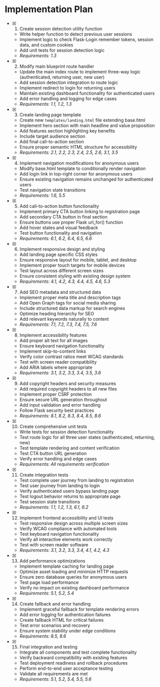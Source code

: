 # Implementation Plan

- [x] 1. Create session detection utility function
  - Write helper function to detect previous user sessions
  - Implement logic to check Flask-Login remember tokens, session data, and custom cookies
  - Add unit tests for session detection logic
  - _Requirements: 1.3_

- [x] 2. Modify main blueprint route handler
  - Update the main index route to implement three-way logic (authenticated, returning user, new user)
  - Add session detection integration to route logic
  - Implement redirect to login for returning users
  - Maintain existing dashboard functionality for authenticated users
  - Add error handling and logging for edge cases
  - _Requirements: 1.1, 1.2, 1.3_

- [x] 3. Create landing page template
  - Create new `templates/landing.html` file extending base.html
  - Implement hero section with main headline and value proposition
  - Add features section highlighting key benefits
  - Include target audience section
  - Add final call-to-action section
  - Ensure proper semantic HTML structure for accessibility
  - _Requirements: 2.1, 2.2, 2.3, 2.4, 2.5, 2.6, 3.1, 3.5_

- [x] 4. Implement navigation modifications for anonymous users
  - Modify base.html template to conditionally render navigation
  - Add login link in top-right corner for anonymous users
  - Ensure existing navigation remains unchanged for authenticated users
  - Test navigation state transitions
  - _Requirements: 1.6, 5.5_

- [x] 5. Add call-to-action button functionality
  - Implement primary CTA button linking to registration page
  - Add secondary CTA button in final section
  - Ensure buttons use proper Flask url_for() function
  - Add hover states and visual feedback
  - Test button functionality and navigation
  - _Requirements: 6.1, 6.2, 6.4, 6.5, 6.6_

- [x] 6. Implement responsive design and styling
  - Add landing page specific CSS styles
  - Ensure responsive layout for mobile, tablet, and desktop
  - Implement proper touch targets for mobile devices
  - Test layout across different screen sizes
  - Ensure consistent styling with existing design system
  - _Requirements: 4.1, 4.2, 4.3, 4.4, 4.5, 4.6, 5.3_

- [x] 7. Add SEO metadata and structured data
  - Implement proper meta title and description tags
  - Add Open Graph tags for social media sharing
  - Include structured data markup for search engines
  - Optimize heading hierarchy for SEO
  - Add relevant keywords naturally to content
  - _Requirements: 7.1, 7.2, 7.3, 7.4, 7.5, 7.6_

- [x] 8. Implement accessibility features
  - Add proper alt text for all images
  - Ensure keyboard navigation functionality
  - Implement skip-to-content links
  - Verify color contrast ratios meet WCAG standards
  - Test with screen reader compatibility
  - Add ARIA labels where appropriate
  - _Requirements: 3.1, 3.2, 3.3, 3.4, 3.5, 3.6_

- [x] 9. Add copyright headers and security measures
  - Add required copyright headers to all new files
  - Implement proper CSRF protection
  - Ensure secure URL generation throughout
  - Add input validation and error handling
  - Follow Flask security best practices
  - _Requirements: 8.1, 8.2, 8.3, 8.4, 8.5, 8.6_

- [x] 10. Create comprehensive unit tests
  - Write tests for session detection functionality
  - Test route logic for all three user states (authenticated, returning, new)
  - Test template rendering and content verification
  - Test CTA button URL generation
  - Verify error handling and edge cases
  - _Requirements: All requirements verification_

- [x] 11. Create integration tests
  - Test complete user journey from landing to registration
  - Test user journey from landing to login
  - Verify authenticated users bypass landing page
  - Test logout behavior returns to appropriate page
  - Test session state transitions
  - _Requirements: 1.1, 1.2, 1.3, 6.1, 6.2_

- [x] 12. Implement frontend accessibility and UI tests
  - Test responsive design across multiple screen sizes
  - Verify WCAG compliance with automated tools
  - Test keyboard navigation functionality
  - Verify all interactive elements work correctly
  - Test with screen reader software
  - _Requirements: 3.1, 3.2, 3.3, 3.4, 4.1, 4.2, 4.3_

- [x] 13. Add performance optimizations
  - Implement template caching for landing page
  - Optimize asset loading and minimize HTTP requests
  - Ensure zero database queries for anonymous users
  - Test page load performance
  - Verify no impact on existing dashboard performance
  - _Requirements: 5.1, 5.2, 5.4_

- [x] 14. Create fallback and error handling
  - Implement graceful fallback for template rendering errors
  - Add error logging for authentication failures
  - Create fallback HTML for critical failures
  - Test error scenarios and recovery
  - Ensure system stability under edge conditions
  - _Requirements: 8.5, 8.6_

- [x] 15. Final integration and testing
  - Integrate all components and test complete functionality
  - Verify backward compatibility with existing features
  - Test deployment readiness and rollback procedures
  - Perform end-to-end user acceptance testing
  - Validate all requirements are met
  - _Requirements: 5.1, 5.2, 5.4, 5.5, 5.6_
